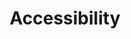 ---
title: Accessibility
parent: docs
order: 5
sections:

  - file: accessibility
    layout: text


---